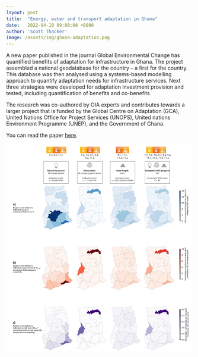 ```yaml
---
layout: post
title:  "Energy, water and transport adaptation in Ghana"
date:   2022-04-10 09:00:00 +0000
author: 'Scott Thacker'
image: /assets/img/ghana-adaptation.png
---
```

A new paper published in the journal Global Environmental Change has quantified benefits of adaptation for infrastructure in Ghana. The project assembled a national geodatabase for the country – a first for the country. This database was then analysed using a systems-based modelling approach to quantify adaptation needs for infrastructure services. Next three strategies were developed for adaptation investment provision and tested, including quantification of benefits and co-benefits. 

The research was co-authored by OIA experts and contributes towards a larger project that is funded by the Global Centre on Adaptation (GCA), United Nations Office for Project Services (UNOPS), United nations Environment Programme (UNEP), and the Government of Ghana. 

You can read the paper <a href="https://reader.elsevier.com/reader/sd/pii/S0959378022001133?token=D8130C0858239584C062CAF6086189A74973D13A9B8F5D083DF12554E342EC86884006ADBF8E65D0F7B1F18D56050624&originRegion=eu-west-1&originCreation=20230111154725" >here</a>.

<img src="/assets/img/ghana-adaptation.png" alt="Result for Ghana adaptation paper" class ="center">
